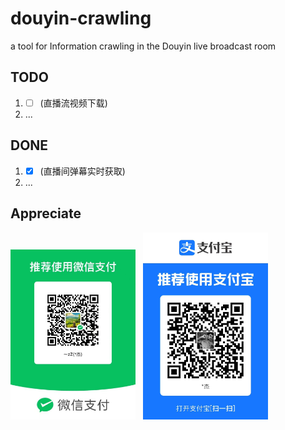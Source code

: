 # douyin-crawling  
a tool for Information crawling in the Douyin live broadcast room



## TODO  
1. - [ ] (直播流视频下载) 
2. ...

## DONE    
1. - [x] (直播间弹幕实时获取)
2. ...           


## Appreciate   
<img src="https://github.com/1716285375/douyin-crawling/blob/main/imgs/wx-zf.jpg" width="200px hight=200px">  
<img src="https://github.com/1716285375/douyin-crawling/blob/main/imgs/zfb-zf.jpg" width="200px hight=200px">    
